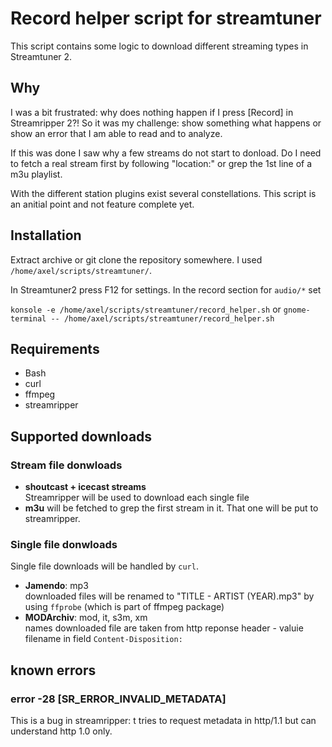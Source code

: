 # Record helper script for streamtuner

This script contains some logic to download different streaming types
in Streamtuner 2.

## Why

I was a bit frustrated: why does nothing happen if I press [Record] in Streamripper 2?!
So it was my challenge: show something what happens or show an error that I am able to read and to analyze.

If this was done I saw why a few streams do not start to donload.
Do I need to fetch a real stream first by following "location:" or grep the 1st line of a m3u playlist.

With the different station plugins exist several constellations. This script is an anitial point and not feature complete yet.

## Installation

Extract archive or git clone the repository somewhere. 
I used `/home/axel/scripts/streamtuner/`.

In Streamtuner2 press F12 for settings. In the record section for `audio/*` set

`konsole -e /home/axel/scripts/streamtuner/record_helper.sh`
or
`gnome-terminal -- /home/axel/scripts/streamtuner/record_helper.sh`

## Requirements

* Bash
* curl
* ffmpeg
* streamripper

## Supported downloads

### Stream file donwloads

* **shoutcast + icecast streams**<br>Streamripper will be used to download each single file
* **m3u** will be fetched to grep the first stream in it. That one will be put to streamripper.

### Single file donwloads

Single file downloads will be handled by `curl`.

* **Jamendo**: mp3<br>downloaded files will be renamed to "TITLE - ARTIST (YEAR).mp3" by using `ffprobe` (which is part of ffmpeg package)
* **MODArchiv**: mod, it, s3m, xm<br>names downloaded file are taken from http reponse header - valuie filename in field `Content-Disposition:`

## known errors

### error -28 [SR_ERROR_INVALID_METADATA]

This is a bug in streamripper: t tries to request metadata in http/1.1 but can understand http 1.0 only.
